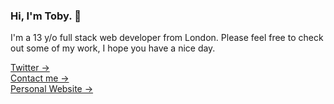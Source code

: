 ### Hi, I'm Toby. 👋 


I'm a 13 y/o full stack web developer from London. Please feel free to check out some of my work, I hope you have a nice day.

<a href="https://twitter.com/DevelopedByToby">Twitter →</a><br>
<a href="mailto:mail.toby@icloud.com">Contact me →</a><br>
<a href="https://www.tobyb.xyz">Personal Website →</a>
